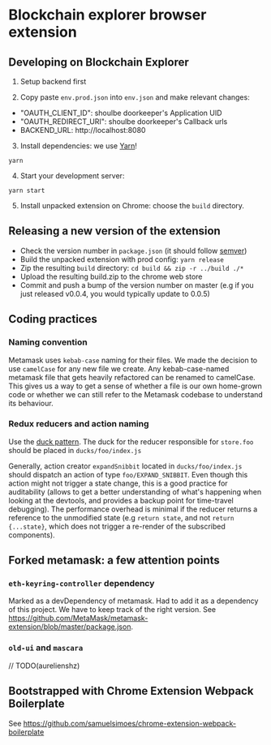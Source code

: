 # Blockchain explorer browser extension

## Developing on Blockchain Explorer

1. Setup backend first

2. Copy paste `env.prod.json` into `env.json` and make relevant changes:

* "OAUTH_CLIENT_ID": shoulbe doorkeeper's Application UID
* "OAUTH_REDIRECT_URI": shoulbe doorkeeper's Callback urls
* BACKEND_URL: http://localhost:8080

3. Install dependencies: we use [Yarn](https://yarnpkg.com/)!

`yarn`

4. Start your development server:

`yarn start`

5. Install unpacked extension on Chrome: choose the `build` directory.


## Releasing a new version of the extension

* Check the version number in `package.json` (it should follow [semver](https://semver.org/))
* Build the unpacked extension with prod config: `yarn release`
* Zip the resulting `build` directory: `cd build && zip -r ../build ./*`
* Upload the resulting build.zip to the chrome web store
* Commit and push a bump of the version number on master (e.g if
    you just released v0.0.4, you would typically update to 0.0.5)

## Coding practices

### Naming convention

Metamask uses `kebab-case` naming for their files. We made the decision to use `camelCase` for any new file we create.
Any kebab-case-named metamask file that gets heavily refactored can be renamed to camelCase. This gives us a way to get
a sense of whether a file is our own home-grown code or whether we can still refer to the Metamask codebase to understand
its behaviour.

### Redux reducers and action naming

Use the [duck pattern](https://github.com/erikras/ducks-modular-redux). The duck for the reducer responsible for `store.foo` should be placed in `ducks/foo/index.js`

Generally, action creator `expandSnibbit` located in `ducks/foo/index.js` should dispatch an action of type `foo/EXPAND_SNIBBIT`.
Even though this action might not trigger a state change, this is a good practice for auditability (allows to get a better
understanding of what's happening when looking at the devtools, and provides a backup point for time-travel debugging). The performance
overhead is minimal if the reducer returns a reference to the unmodified state (e.g `return state`, and not `return {...state}`, which does
not trigger a re-render of the subscribed components).


## Forked metamask: a few attention points

### `eth-keyring-controller` dependency

Marked as a devDependency of metamask. Had to add it as a dependency of this project. We have to keep track of the right version. See https://github.com/MetaMask/metamask-extension/blob/master/package.json.

### `old-ui` and `mascara`

// TODO(aurelienshz)


## Bootstrapped with Chrome Extension Webpack Boilerplate

See https://github.com/samuelsimoes/chrome-extension-webpack-boilerplate
